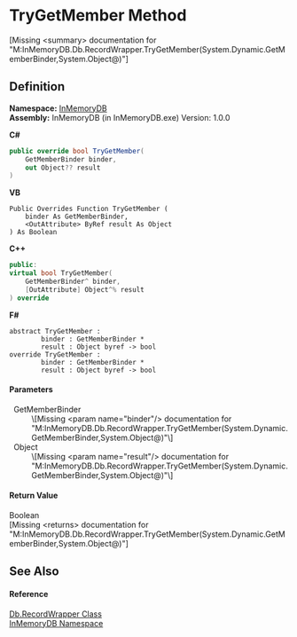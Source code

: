 # TryGetMember Method


\[Missing &lt;summary&gt; documentation for "M:InMemoryDB.Db.RecordWrapper.TryGetMember(System.Dynamic.GetMemberBinder,System.Object@)"\]



## Definition
**Namespace:** <a href="044e8d7f-0f94-a8b4-bd65-529f6359fdf7">InMemoryDB</a>  
**Assembly:** InMemoryDB (in InMemoryDB.exe) Version: 1.0.0

**C#**
``` C#
public override bool TryGetMember(
	GetMemberBinder binder,
	out Object?? result
)
```
**VB**
``` VB
Public Overrides Function TryGetMember ( 
	binder As GetMemberBinder,
	<OutAttribute> ByRef result As Object
) As Boolean
```
**C++**
``` C++
public:
virtual bool TryGetMember(
	GetMemberBinder^ binder, 
	[OutAttribute] Object^% result
) override
```
**F#**
``` F#
abstract TryGetMember : 
        binder : GetMemberBinder * 
        result : Object byref -> bool 
override TryGetMember : 
        binder : GetMemberBinder * 
        result : Object byref -> bool 
```



#### Parameters
<dl><dt>  GetMemberBinder</dt><dd>\[Missing &lt;param name="binder"/&gt; documentation for "M:InMemoryDB.Db.RecordWrapper.TryGetMember(System.Dynamic.GetMemberBinder,System.Object@)"\]</dd><dt>  Object</dt><dd>\[Missing &lt;param name="result"/&gt; documentation for "M:InMemoryDB.Db.RecordWrapper.TryGetMember(System.Dynamic.GetMemberBinder,System.Object@)"\]</dd></dl>

#### Return Value
Boolean  
\[Missing &lt;returns&gt; documentation for "M:InMemoryDB.Db.RecordWrapper.TryGetMember(System.Dynamic.GetMemberBinder,System.Object@)"\]

## See Also


#### Reference
<a href="15d1f56f-3dc8-30e2-1769-44c8b9a97dea">Db.RecordWrapper Class</a>  
<a href="044e8d7f-0f94-a8b4-bd65-529f6359fdf7">InMemoryDB Namespace</a>  
